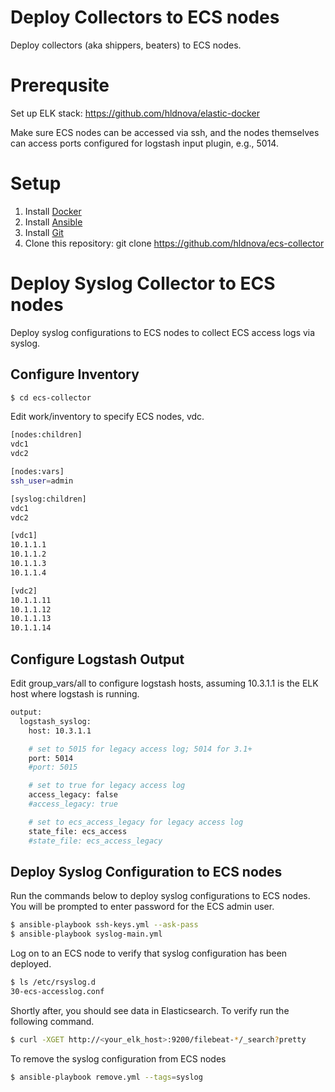 # Deploy Collectors to ECS nodes

Deploy collectors (aka shippers, beaters) to ECS nodes.

# Prerequsite
Set up ELK stack: https://github.com/hldnova/elastic-docker

Make sure ECS nodes can be accessed via ssh, and the nodes themselves can access ports configured for logstash input plugin, e.g., 5014. 

# Setup
1. Install [Docker](http://docker.io)
2. Install [Ansible](http://docs.ansible.com/ansible/intro_installation.html)
3. Install [Git](https://git-scm.com/book/en/v2/Getting-Started-Installing-Git)
4. Clone this repository: git clone https://github.com/hldnova/ecs-collector

# Deploy Syslog Collector to ECS nodes
Deploy syslog configurations to ECS nodes to collect ECS access logs via syslog.

## Configure Inventory
```bash
$ cd ecs-collector
```

Edit work/inventory to specify ECS nodes, vdc.
```bash
[nodes:children]
vdc1
vdc2

[nodes:vars]
ssh_user=admin

[syslog:children]
vdc1
vdc2

[vdc1]
10.1.1.1
10.1.1.2
10.1.1.3
10.1.1.4

[vdc2]
10.1.1.11
10.1.1.12
10.1.1.13
10.1.1.14
```

## Configure Logstash Output

Edit group_vars/all to configure logstash hosts, assuming 10.3.1.1 is the ELK host where logstash is running.
```bash
output:
  logstash_syslog:
    host: 10.3.1.1

    # set to 5015 for legacy access log; 5014 for 3.1+
    port: 5014
    #port: 5015

    # set to true for legacy access log
    access_legacy: false
    #access_legacy: true

    # set to ecs_access_legacy for legacy access log
    state_file: ecs_access
    #state_file: ecs_access_legacy
```

## Deploy Syslog Configuration to ECS nodes

Run the commands below to deploy syslog configurations to ECS nodes. You will be prompted to enter password for the ECS admin user.
```bash
$ ansible-playbook ssh-keys.yml --ask-pass
$ ansible-playbook syslog-main.yml
```

Log on to an ECS node to verify that syslog configuration has been deployed. 
```bash
$ ls /etc/rsyslog.d
30-ecs-accesslog.conf
```

Shortly after, you should see data in Elasticsearch. To verify run the following command.
```bash
$ curl -XGET http://<your_elk_host>:9200/filebeat-*/_search?pretty
```

To remove the syslog configuration from ECS nodes
```bash
$ ansible-playbook remove.yml --tags=syslog
```
